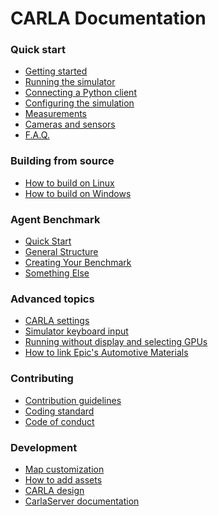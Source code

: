 <h1>CARLA Documentation</h1>

<h3>Quick start</h3>

  * [Getting started](getting_started.md)
  * [Running the simulator](running_simulator_standalone.md)
  * [Connecting a Python client](connecting_the_client.md)
  * [Configuring the simulation](configuring_the_simulation.md)
  * [Measurements](measurements.md)
  * [Cameras and sensors](cameras_and_sensors.md)
  * [F.A.Q.](faq.md)

<h3>Building from source</h3>

  * [How to build on Linux](how_to_build_on_linux.md)
  * [How to build on Windows](how_to_build_on_windows.md)

<h3> Agent Benchmark </h3>
  
  * [Quick Start](benchmark_start.md)
  * [General Structure]()
  * [Creating Your Benchmark]()
  * [Something Else]()
  
<h3>Advanced topics</h3>

  * [CARLA settings](carla_settings.md)
  * [Simulator keyboard input](simulator_keyboard_input.md)
  * [Running without display and selecting GPUs](carla_headless.md)
  * [How to link Epic's Automotive Materials](epic_automotive_materials.md)

<h3>Contributing</h3>

  * [Contribution guidelines](CONTRIBUTING.md)
  * [Coding standard](coding_standard.md)
  * [Code of conduct](CODE_OF_CONDUCT.md)

<h3>Development</h3>

  * [Map customization](map_customization.md)
  * [How to add assets](how_to_add_assets.md)
  * [CARLA design](carla_design.md)
  * [CarlaServer documentation](carla_server.md)
